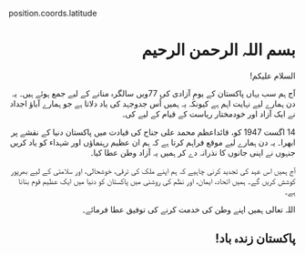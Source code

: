 position.coords.latitude<!DOCTYPE html>
<html lang="ur">
<head>
    <meta charset="UTF-8">
    <meta name="viewport" content="width=device-width, initial-scale=1.0">
    <title>14th August Speech</title>
</head>
<body>
    <div style="direction: rtl; text-align: right;">
        <h1>بسم اللہ الرحمن الرحیم</h1>
        <p>السلام علیکم!</p>
        <p>
            آج ہم سب یہاں پاکستان کے یومِ آزادی کی 77ویں سالگرہ منانے کے لیے جمع ہوئے ہیں۔ 
            یہ دن ہمارے لیے نہایت اہم ہے کیونکہ یہ ہمیں اُس جدوجہد کی یاد دلاتا ہے 
            جو ہمارے آباؤ اجداد نے ایک آزاد اور خودمختار ریاست کے قیام کے لیے کی۔
        </p>
        <p>
            14 اگست 1947 کو، قائداعظم محمد علی جناح کی قیادت میں پاکستان دنیا کے نقشے پر ابھرا۔ 
            یہ دن ہمارے لیے موقع فراہم کرتا ہے کہ ہم ان عظیم رہنماؤں اور شہداء کو یاد کریں 
            جنہوں نے اپنی جانوں کا نذرانہ دے کر ہمیں یہ آزاد وطن عطا کیا۔
        </p>
        <p>
            آج ہمیں اس عہد کی تجدید کرنی چاہیے کہ ہم اپنے ملک کی ترقی، خوشحالی، 
            اور سلامتی کے لیے بھرپور کوشش کریں گے۔ 
            ہمیں اتحاد، ایمان، اور نظم کی روشنی میں پاکستان کو دنیا میں ایک عظیم قوم بنانا ہے۔
        </p>
        <p>اللہ تعالی ہمیں اپنے وطن کی خدمت کرنے کی توفیق عطا فرمائے۔</p>
        <h2>پاکستان زندہ باد!</h2>
    </div>
</body>
</html>
